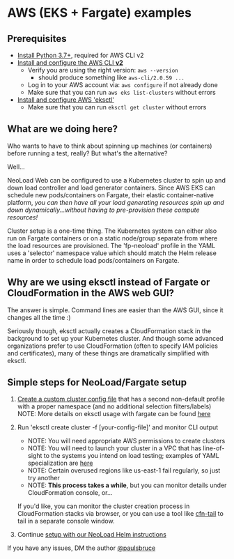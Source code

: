 # AWS (EKS + Fargate) examples

## Prerequisites ##

- [Install Python 3.7+](https://www.python.org/downloads/), required for AWS CLI v2
- [Install and configure the AWS CLI **v2**](https://docs.aws.amazon.com/cli/latest/userguide/install-cliv2.html)
    - Verify you are using the right version: ```aws --version```
        -   should produce something like ```aws-cli/2.0.59 ...```
    - Log in to your AWS account via: ```aws configure``` if not already done
    - Make sure that you can run ```aws eks list-clusters``` without errors
- [Install and configure AWS 'eksctl'](https://eksctl.io/introduction/#installation)
    - Make sure that you can run ```eksctl get cluster``` without errors

## What are we doing here? ##

Who wants to have to think about spinning up machines (or containers) before running a test, really? But what's the alternative?

Well...

NeoLoad Web can be configured to use a Kubernetes cluster to spin up and down load controller and load generator containers. Since AWS EKS can schedule new pods/containers on Fargate, their elastic container-native platform, *you can then have all your load generating resources spin up and down dynamically...without having to pre-provision these compute resources!*

Cluster setup is a one-time thing. The Kubernetes system can either also run on Fargate containers or on a static node/group separate from where the load resources are provisioned. The 'fp-neoload' profile in the YAML uses a 'selector' namespace value which should match the Helm release name in order to schedule load pods/containers on Fargate.

## Why are we using eksctl instead of Fargate or CloudFormation in the AWS web GUI? ##

The answer is simple. Command lines are easier than the AWS GUI, since it changes all the time :)

Seriously though, eksctl actually creates a CloudFormation stack in the background to set up your Kubernetes cluster. And though some advanced organizations prefer to use CloudFormation (often to specify IAM policies and certificates), many of these things are dramatically simplified with eksctl.

## Simple steps for NeoLoad/Fargate setup ##

1. [Create a custom cluster config file](fargate-cluster-config.yaml) that has a second non-default profile with a proper namespace (and no additional selection filters/labels)
NOTE: More details on eksctl usage with fargate can be found [here](https://eksctl.io/usage/fargate/)

2. Run 'eksctl create cluster -f [your-config-file]' and monitor CLI output
    - NOTE: You will need appropriate AWS permissions to create clusters
    - NOTE: You will need to launch your cluster in a VPC that has line-of-sight to the systems you intend on load testing; examples of YAML specialization are [here](https://eksctl.io/usage/vpc-networking/)
    - NOTE: Certain overused regions like us-east-1 fail regularly, so just try another
    - NOTE: **This process takes a while**, but you can monitor details under CloudFormation console, or...

    If you'd like, you can monitor the cluster creation process in CloudFormation stacks via browser, or you can use a tool like [cfn-tail](https://github.com/taimos/cfn-tail) to tail in a separate console window.

3. Continue [setup with our NeoLoad Helm instructions](../helm/README.md)

If you have any issues, DM the author [@paulsbruce](https://twitter.com/paulsbruce)
